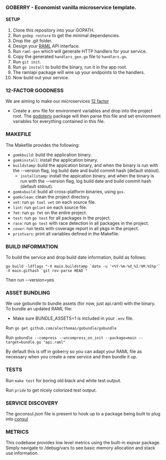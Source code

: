 ### GOBERRY - Economist vanilla microservice template.

#### SETUP

1. Clone this repository into your GOPATH.
2. Run ```godep restore``` to get the minimal dependencies.
3. Drop the .git folder.
4. Design your [RAML](http://raml.org) API interface.
5. Run ```raml-gen``` which will generate HTTP handlers for your service.
6. Copy the generated ```handlers_gen.go``` file to ```handlers.go```.
7. Run ```git init```.
8. Run ```go install``` to build the binary, run it in the app root.
9. The ramlapi package will wire up your endpoints to the handlers.
10. Now build out your service.

### 12-FACTOR GOODNESS

We are aiming to make our microservices [12 factor](http://12factor.net/)

* Create a .env file for environment variables and drop into the project root. The [godotenv](http://github.com/joho/godotenv) package will then parse this file and set environment
variables for everything contained in this file.

### MAKEFILE

The Makefile provides the following:

* `gomkbuild`: build the application binary.
* `gomkinstall`: install the application binary.
* `buildstamp`: build the appication binary, and when the binary is run
  with the --version flag, log build date and build commit hash (default stdout).
  * `installstamp`: install the appication binary, and when the binary is run
  with the --version flag, log build date and build commit hash (default stdout).
* `gomkxbuild`: build all cross-platform binaries, using `gox`.
* `gomkclean`: clean the project directory.
* `vet`: run `go tool vet` on each source file.
* `lint`: run `golint` on each source file.
* `fmt`: run `go fmt` on the entire project.
* `test`: run `go test` for all packages in the project.
* `race`: run `go test` with race detection in all packages in the project.
* `cover`: run tests with coverage report in all pkgs in the project.
* `printvars`: print all variables defined in the Makefile.

### BUILD INFORMATION

To build the service and drop build date information, build as follows:

```go build -ldflags "-X main.buildstamp `date -u '+%Y-%m-%d_%I:%M:%S%p'` -X main.githash `git rev-parse HEAD`"```

Then run <binary> --version=yes

### ASSET BUNDLING

We use gobundle to bundle assets (for now, just api.raml) with
the binary. To bundle an updated RAML file:

* Make sure BUNDLE_ASSETS=1 is included in your ```.env``` file.

Run ```go get github.com/alecthomas/gobundle/gobundle```

Run ```gobundle --compress --uncompress_on_init --package=main --target=bundle.go "api.raml"```

By default this is off in goberry so you can adapt your RAML file as necessary when you create a new service and then bundle it up.

### TESTS

Run ```make test``` for boring old black and white test output.

Run ```pride``` to get nicely colorized test output.

### SERVICE DISCOVERY

The goconsul.json file is present to hook up to a package being built to plug into [consul](https://www.consul.io)

### METRICS

This codebase provides low level metrics using the built-in expvar package. Simply navigate to /debug/vars to see basic 
memory allocation and stack use information. 